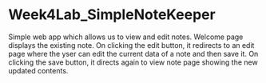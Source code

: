 # Week4Lab_SimpleNoteKeeper
 
Simple web app which allows us to view and edit notes. Welcome page displays the existing note. On clicking the edit button, it redirects to an edit page where the yser can edit the current data of a note and then save it. On clicking the save button, it directs again to view note page showing the new updated contents.
